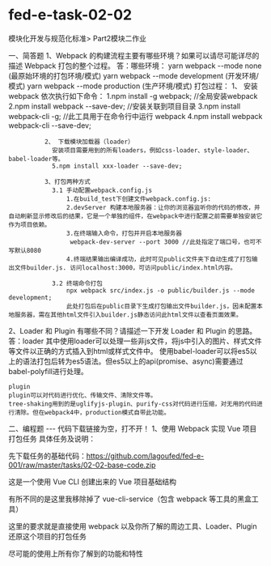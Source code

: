 # fed-e-task-02-02
模块化开发与规范化标准> Part2模块二作业

一、简答题
1、Webpack 的构建流程主要有哪些环境？如果可以请尽可能详尽的描述 Webpack 打包的整个过程。
 答：哪些环境： yarn webpack --mode none           (最原始环境的打包环境/模式)
               yarn webpack --mode development    (开发环境/模式)
               yarn webpack --mode production     (生产环境/模式)
     打包过程： 
              1、 安装webpack
                依次执行如下命令：
                1.npm install -g webpack; //全局安装webpack
                2.npm install webpack --save-dev; //安装关联到项目目录
                3.npm install webpack-cli -g; //此工具用于在命令行中运行 webpack
                4.npm install webpack webpack-cli --save-dev;

              2、 下载模块加载器（loader）
                安装项目需要用到的所有loaders，例如css-loader、style-loader、babel-loader等。
                5.npm install xxx-loader --save-dev;
            
              3、打包两种方式
                3.1 手动配置webpack.config.js
                    1.在build_test下创建文件webpack.config.js:
                    2.devServer 构建本地服务器：让你的浏览器监听你的代码的修改，并自动刷新显示修改后的结果，它是一个单独的组件，在webpack中进行配置之前需要单独安装它作为项目依赖。
                    3.在终端输入命令，打包并开启本地服务器
                     webpack-dev-server --port 3000 //此处指定了端口号，也可不写默认8080
                    4.终端结果输出编译成功，此时可见public文件夹下自动生成了打包输出文件builder.js. 访问localhost:3000，可访问public/index.html内容。

                3.2 终端命令打包
                    npx webpack src/index.js -o public/builder.js --mode development;
                    此处打包后在public目录下生成打包输出文件builder.js，因未配置本地服务器，需在其他html文件引入builder.js静态访问此html文件以查看页面效果。


2、Loader 和 Plugin 有哪些不同？请描述一下开发 Loader 和 Plugin 的思路。
答：loader
    其中使用loader可以处理一些非js文件，将js中引入的图片、样式文件等文件以正确的方式插入到html或样式文件中。
    使用babel-loader可以将es5以上的语法打包后转为es5语法。但es5以上的api(promise、async)需要通过babel-polyfill进行处理。

    plugin
    plugin可以对代码进行优化、传输文件、清除文件等。
    tree-shaking用到的是uglifyjs-plugin、purify-css对代码进行压缩，对无用的代码进行清除。但在webpack4中，production模式自带此功能。



二、编程题 --- 代码下载链接为空，打不开！
1、使用 Webpack 实现 Vue 项目打包任务
具体任务及说明：

先下载任务的基础代码：https://github.com/lagoufed/fed-e-001/raw/master/tasks/02-02-base-code.zip

这是一个使用 Vue CLI 创建出来的 Vue 项目基础结构

有所不同的是这里我移除掉了 vue-cli-service（包含 webpack 等工具的黑盒工具）

这里的要求就是直接使用 webpack 以及你所了解的周边工具、Loader、Plugin 还原这个项目的打包任务

尽可能的使用上所有你了解到的功能和特性